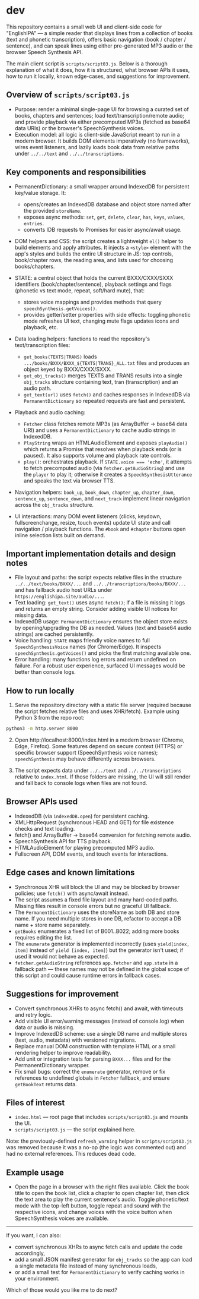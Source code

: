# dev

This repository contains a small web UI and client-side code for "EnglishIPA" — a simple reader that displays lines from a collection of books (text and phonetic transcription), offers basic navigation (book / chapter / sentence), and can speak lines using either pre-generated MP3 audio or the browser Speech Synthesis API.

The main client script is `scripts/script03.js`. Below is a thorough explanation of what it does, how it is structured, what browser APIs it uses, how to run it locally, known edge-cases, and suggestions for improvement.

## Overview of `scripts/script03.js`

- Purpose: render a minimal single-page UI for browsing a curated set of books, chapters and sentences; load text/transcription/remote audio; and provide playback via either precomputed MP3s (fetched as base64 data URIs) or the browser's SpeechSynthesis voices.
- Execution model: all logic is client-side JavaScript meant to run in a modern browser. It builds DOM elements imperatively (no frameworks), wires event listeners, and lazily loads book data from relative paths under `../../text` and `../../transcriptions`.

## Key components and responsibilities

- PermanentDictionary: a small wrapper around IndexedDB for persistent key/value storage. It:
	- opens/creates an IndexedDB database and object store named after the provided `storeName`.
	- exposes async methods: `set`, `get`, `delete`, `clear`, `has`, `keys`, `values`, `entries`.
	- converts IDB requests to Promises for easier async/await usage.

- DOM helpers and CSS: the script creates a lightweight `el()` helper to build elements and apply attributes. It injects a `<style>` element with the app's styles and builds the entire UI structure in JS: top controls, book/chapter rows, the reading area, and lists used for choosing books/chapters.

- STATE: a central object that holds the current BXXX/CXXX/SXXX identifiers (book/chapter/sentence), playback settings and flags (phonetic vs text mode, repeat, soft/hard mute), that:
	- stores voice mappings and provides methods that query `speechSynthesis.getVoices()`.
	- provides getter/setter properties with side effects: toggling phonetic mode refreshes UI text, changing mute flags updates icons and playback, etc.

- Data loading helpers: functions to read the repository's text/transcription files:
	- `get_books(TEXTS|TRANS)` loads `.../books/BXXX/BXXX_${TEXTS|TRANS}_ALL.txt` files and produces an object keyed by BXXX/CXXX/SXXX.
	- `get_obj_tracks()` merges TEXTS and TRANS results into a single `obj_tracks` structure containing text, tran (transcription) and an audio path.
	- `get_text(url)` uses `fetch()` and caches responses in IndexedDB via `PermanentDictionary` so repeated requests are fast and persistent.

- Playback and audio caching:
	- `Fetcher` class fetches remote MP3s (as ArrayBuffer -> base64 data URI) and uses a `PermanentDictionary` to cache audio strings in IndexedDB.
	- `PlayString` wraps an HTMLAudioElement and exposes `playAudio()` which returns a Promise that resolves when playback ends (or is paused). It also supports volume and playback rate controls.
	- `play()`: orchestrates playback. If `STATE.voice === 'echo'`, it attempts to fetch precomputed audio (via `fetcher.getAudioString`) and use the `player` to play it; otherwise it creates a `SpeechSynthesisUtterance` and speaks the text via browser TTS.

- Navigation helpers: `book_up`, `book_down`, `chapter_up`, `chapter_down`, `sentence_up`, `sentence_down`, and `next_track` implement linear navigation across the `obj_tracks` structure.

- UI interactions: many DOM event listeners (clicks, keydown, fullscreenchange, resize, touch events) update UI state and call navigation / playback functions. The `#book` and `#chapter` buttons open inline selection lists built on demand.

## Important implementation details and design notes

- File layout and paths: the script expects relative files in the structure `../../text/books/BXXX/...` and `../../transcriptions/books/BXXX/...` and has fallback audio host URLs under `https://englishipa.site/audio/...`.
- Text loading: `get_text()` uses async `fetch()`; if a file is missing it logs and returns an empty string. Consider adding visible UI notices for missing data.
- IndexedDB usage: `PermanentDictionary` ensures the object store exists by opening/upgrading the DB as needed. Values (text and base64 audio strings) are cached persistently.
- Voice handling: `STATE` maps friendly voice names to full `SpeechSynthesisVoice` names (for Chrome/Edge). It inspects `speechSynthesis.getVoices()` and picks the first matching available one.
- Error handling: many functions log errors and return undefined on failure. For a robust user experience, surfaced UI messages would be better than console logs.

## How to run locally

1. Serve the repository directory with a static file server (required because the script fetches relative files and uses XHR/fetch). Example using Python 3 from the repo root:

```bash
python3 -m http.server 8000
```

2. Open http://localhost:8000/index.html in a modern browser (Chrome, Edge, Firefox). Some features depend on secure context (HTTPS) or specific browser support (SpeechSynthesis voice names); `speechSynthesis` may behave differently across browsers.

3. The script expects data under `../../text` and `../../transcriptions` relative to `index.html`. If those folders are missing, the UI will still render and fall back to console logs when files are not found.

## Browser APIs used

- IndexedDB (via `indexedDB.open`) for persistent caching.
- XMLHttpRequest (synchronous HEAD and GET) for file existence checks and text loading.
- fetch() and ArrayBuffer -> base64 conversion for fetching remote audio.
- SpeechSynthesis API for TTS playback.
- HTMLAudioElement for playing precomputed MP3 audio.
- Fullscreen API, DOM events, and touch events for interactions.

## Edge cases and known limitations

- Synchronous XHR will block the UI and may be blocked by browser policies; use `fetch()` with async/await instead.
- The script assumes a fixed file layout and many hard-coded paths. Missing files result in console errors but no graceful UI fallback.
- The `PermanentDictionary` uses the storeName as both DB and store name. If you need multiple stores in one DB, refactor to accept a DB name + store name separately.
- `getBooks` enumerates a fixed list of B001..B022; adding more books requires editing the list.
- The `enumerate` generator is implemented incorrectly (uses `yield[index, item]` instead of `yield [index, item]`) but the generator isn't used; if used it would not behave as expected.
- `fetcher.getAudioString` references `app.fetcher` and `app.state` in a fallback path — these names may not be defined in the global scope of this script and could cause runtime errors in fallback cases.

## Suggestions for improvement

- Convert synchronous XHRs to async fetch() and await, with timeouts and retry logic.
- Add visible UI error/warning messages (instead of console.log) when data or audio is missing.
- Improve IndexedDB scheme: use a single DB name and multiple stores (text, audio, metadata) with versioned migrations.
- Replace manual DOM construction with template HTML or a small rendering helper to improve readability.
- Add unit or integration tests for parsing `BXXX...` files and for the PermanentDictionary wrapper.
- Fix small bugs: correct the `enumerate` generator, remove or fix references to undefined globals in `Fetcher` fallback, and ensure `getBookText` returns data.

## Files of interest

- `index.html` — root page that includes `scripts/script03.js` and mounts the UI.
- `scripts/script03.js` — the script explained here.

Note: the previously-defined `refresh_warning` helper in `scripts/script03.js` was removed because it was a no-op (the logic was commented out) and had no external references. This reduces dead code.

## Example usage

- Open the page in a browser with the right files available. Click the book title to open the book list, click a chapter to open chapter list, then click the text area to play the current sentence's audio. Toggle phonetic/text mode with the top-left button, toggle repeat and sound with the respective icons, and change voices with the voice button when SpeechSynthesis voices are available.

---

If you want, I can also:
- convert synchronous XHRs to async fetch calls and update the code accordingly,
- add a small JSON manifest generator for `obj_tracks` so the app can load a single metadata file instead of many synchronous loads,
- or add a small test for `PermanentDictionary` to verify caching works in your environment.

Which of those would you like me to do next?

